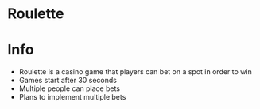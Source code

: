 # Roulette

# Info
- Roulette is a casino game that players can bet on a spot in order to win
- Games start after 30 seconds
- Multiple people can place bets
- Plans to implement multiple bets